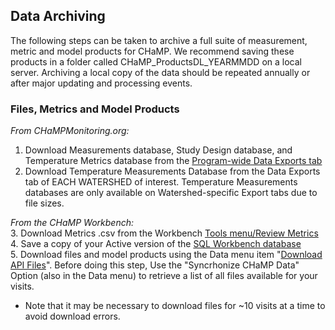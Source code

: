 
## Data Archiving
The following steps can be taken to archive a full suite of measurement, metric and model products for CHaMP.  We recommend saving these products in a folder called CHaMP_ProductsDL_YEARMMDD  on a local server. Archiving a local copy of the data should be repeated annually or after major updating and processing events.

### Files, Metrics and Model Products
_From CHaMPMonitoring.org:_
1. Download Measurements database, Study Design database, and Temperature Metrics database from the [Program-wide Data Exports tab](https://www.champmonitoring.org/DataExport/Details/1#tab-overview) 
2. Download Temperature Measurements Database from the Data Exports tab of EACH WATERSHED of interest.  Temperature Measurements databases are only available on Watershed-specific Export tabs due to file sizes. 

_From the CHaMP Workbench:_  
3. Download Metrics .csv from the Workbench [Tools menu/Review Metrics](http://workbench.northarrowresearch.com/Tools_Menu/Metrics/metric_review.html)  
4. Save a copy of your Active version of the [SQL Workbench database](http://workbench.northarrowresearch.com/Technical_Reference/working_with_sqlite_databases.html)   
5. Download files and model products using the Data menu item "[Download API Files](http://workbench.northarrowresearch.com/Data_Menu/download_champ_data.html)".  Before doing this step, Use the "Syncrhonize CHaMP Data" Option (also in the Data menu) to retrieve a list of all files available for your visits.  
* Note that it may be necessary to download files for ~10 visits at a time to avoid download errors. 
